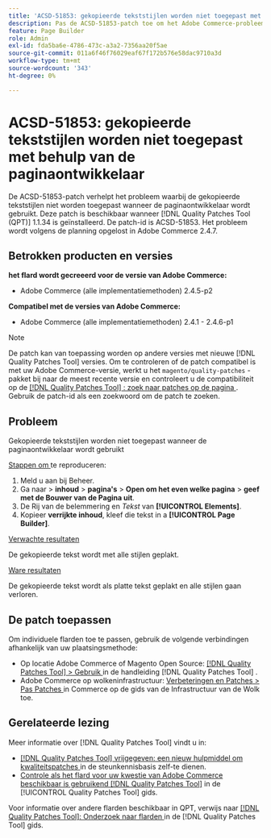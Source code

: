 ```yaml
---
title: 'ACSD-51853: gekopieerde tekststijlen worden niet toegepast met behulp van de paginaontwikkelaar'
description: Pas de ACSD-51853-patch toe om het Adobe Commerce-probleem op te lossen, waarbij de gekopieerde tekststijlen niet worden toegepast wanneer de paginaontwikkelaar wordt gebruikt.
feature: Page Builder
role: Admin
exl-id: fda5ba6e-4786-473c-a3a2-7356aa20f5ae
source-git-commit: 011a6f46f76029eaf67f172b576e58dac9710a3d
workflow-type: tm+mt
source-wordcount: '343'
ht-degree: 0%

---
```


# ACSD-51853: gekopieerde tekststijlen worden niet toegepast met behulp van de paginaontwikkelaar

De ACSD-51853-patch verhelpt het probleem waarbij de gekopieerde tekststijlen niet worden toegepast wanneer de paginaontwikkelaar wordt gebruikt. Deze patch is beschikbaar wanneer [!DNL Quality Patches Tool (QPT)] 1.1.34 is geïnstalleerd. De patch-id is ACSD-51853. Het probleem wordt volgens de planning opgelost in Adobe Commerce 2.4.7.

## Betrokken producten en versies

**het flard wordt gecreeerd voor de versie van Adobe Commerce:**

* Adobe Commerce (alle implementatiemethoden) 2.4.5-p2

**Compatibel met de versies van Adobe Commerce:**

* Adobe Commerce (alle implementatiemethoden) 2.4.1 - 2.4.6-p1

>[!NOTE]
>
>De patch kan van toepassing worden op andere versies met nieuwe [!DNL Quality Patches Tool] versies. Om te controleren of de patch compatibel is met uw Adobe Commerce-versie, werkt u het `magento/quality-patches` -pakket bij naar de meest recente versie en controleert u de compatibiliteit op de [[!DNL Quality Patches Tool] : zoek naar patches op de pagina ](https://experienceleague.adobe.com/tools/commerce-quality-patches/index.html?lang=nl-NL) . Gebruik de patch-id als een zoekwoord om de patch te zoeken.

## Probleem

Gekopieerde tekststijlen worden niet toegepast wanneer de paginaontwikkelaar wordt gebruikt

<u> Stappen om </u> te reproduceren:

1. Meld u aan bij Beheer.
1. Ga naar > **inhoud** > **pagina&#39;s** > **Open om het even welke pagina** > **geef met de Bouwer van de Pagina uit**.
1. De Rij van de belemmering en *Tekst* van **[!UICONTROL Elements]**.
1. Kopieer **verrijkte inhoud**, kleef die tekst in a **[!UICONTROL Page Builder]**.

<u> Verwachte resultaten </u>

De gekopieerde tekst wordt met alle stijlen geplakt.

<u> Ware resultaten </u>

De gekopieerde tekst wordt als platte tekst geplakt en alle stijlen gaan verloren.

## De patch toepassen

Om individuele flarden toe te passen, gebruik de volgende verbindingen afhankelijk van uw plaatsingsmethode:

* Op locatie Adobe Commerce of Magento Open Source: [[!DNL Quality Patches Tool] > Gebruik ](/help/tools/quality-patches-tool/usage.md) in de handleiding [!DNL Quality Patches Tool] .
* Adobe Commerce op wolkeninfrastructuur: [ Verbeteringen en Patches > Pas Patches ](https://experienceleague.adobe.com/docs/commerce-cloud-service/user-guide/develop/upgrade/apply-patches.html?lang=nl-NL) in Commerce op de gids van de Infrastructuur van de Wolk toe.

## Gerelateerde lezing

Meer informatie over [!DNL Quality Patches Tool] vindt u in:

* [[!DNL Quality Patches Tool]  vrijgegeven: een nieuw hulpmiddel om kwaliteitspatches ](https://experienceleague.adobe.com/nl/docs/commerce-operations/tools/quality-patches-tool/quality-patches-tool-to-self-serve-quality-patches) in de steunkennisbasis zelf-te dienen.
* [ Controle als het flard voor uw kwestie van Adobe Commerce beschikbaar is gebruikend  [!DNL Quality Patches Tool]](/help/tools/quality-patches-tool/patches-available-in-qpt/check-patch-for-magento-issue-with-magento-quality-patches.md) in de [!UICONTROL Quality Patches Tool] gids.


Voor informatie over andere flarden beschikbaar in QPT, verwijs naar [[!DNL Quality Patches Tool]: Onderzoek naar flarden ](https://experienceleague.adobe.com/tools/commerce-quality-patches/index.html?lang=nl-NL) in de [!DNL Quality Patches Tool] gids.
